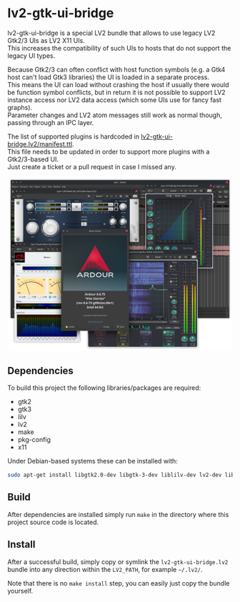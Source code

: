 lv2-gtk-ui-bridge
=================

lv2-gtk-ui-bridge is a special LV2 bundle that allows to use legacy LV2 Gtk2/3 UIs as LV2 X11 UIs.  
This increases the compatibility of such UIs to hosts that do not support the legacy UI types.

Because Gtk2/3 can often conflict with host function symbols (e.g. a Gtk4 host can't load Gtk3 libraries) the UI is loaded in a separate process.  
This means the UI can load without crashing the host if usually there would be function symbol conflicts,
but in return it is not possible to support LV2 instance access nor LV2 data access (which some UIs use for fancy fast graphs).  
Parameter changes and LV2 atom messages still work as normal though, passing through an IPC layer.

The list of supported plugins is hardcoded in [lv2-gtk-ui-bridge.lv2/manifest.ttl](lv2-gtk-ui-bridge.lv2/manifest.ttl).  
This file needs to be updated in order to support more plugins with a Gtk2/3-based UI.  
Just create a ticket or a pull request in case I missed any.

![Screenshot](Screenshot.png)

Dependencies
------------

To build this project the following libraries/packages are required:

 - gtk2
 - gtk3
 - lilv
 - lv2
 - make
 - pkg-config
 - x11

Under Debian-based systems these can be installed with:

```sh
sudo apt-get install libgtk2.0-dev libgtk-3-dev liblilv-dev lv2-dev libx11-dev make pkg-config
```

Build
-----

After dependencies are installed simply run `make` in the directory where this project source code is located.

Install
-------

After a successful build, simply copy or symlink the `lv2-gtk-ui-bridge.lv2` bundle into any direction within the `LV2_PATH`, for example `~/.lv2/`.

Note that there is no `make install` step, you can easily just copy the bundle yourself.
